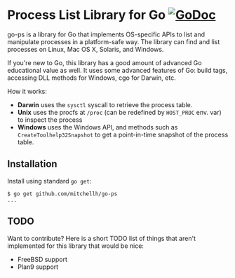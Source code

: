 # Process List Library for Go [![GoDoc](https://godoc.org/github.com/mitchellh/go-ps?status.png)](https://godoc.org/github.com/mitchellh/go-ps)

go-ps is a library for Go that implements OS-specific APIs to list and
manipulate processes in a platform-safe way. The library can find and
list processes on Linux, Mac OS X, Solaris, and Windows.

If you're new to Go, this library has a good amount of advanced Go educational
value as well. It uses some advanced features of Go: build tags, accessing
DLL methods for Windows, cgo for Darwin, etc.

How it works:

  * **Darwin** uses the `sysctl` syscall to retrieve the process table.
  * **Unix** uses the procfs at `/proc` (can be redefined by `HOST_PROC` env. var) to inspect the process
  * **Windows** uses the Windows API, and methods such as
    `CreateToolhelp32Snapshot` to get a point-in-time snapshot of
    the process table.

## Installation

Install using standard `go get`:

```
$ go get github.com/mitchellh/go-ps
...
```

## TODO

Want to contribute? Here is a short TODO list of things that aren't
implemented for this library that would be nice:

  * FreeBSD support
  * Plan9 support
